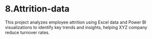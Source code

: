 # 8.Attrition-data

This project analyzes employee attrition using Excel data and Power BI visualizations to identify key trends and insights, helping XYZ company reduce turnover rates.
